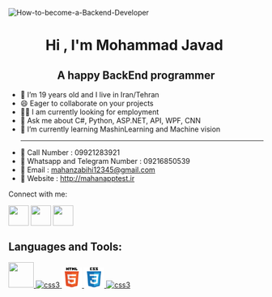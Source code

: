 ![How-to-become-a-Backend-Developer](https://github.com/MohammadJavadZabihi/MohammadJavadZabihi/assets/128359759/f1bcd6a8-ae8d-4383-b3e4-77cf469c4896)
<h1 align="center" class="heading-element" dir="auto">Hi , I'm Mohammad Javad <img src="https://user-images.githubusercontent.com/18350557/176309783-0785949b-9127-417c-8b55-ab5a4333674e.gif" alt="" style="max-width: 100%; display: inline-block;" data-target="animated-image.originalImage"> </h1>
<h2 align="center" class="heading-element" dir="auto">A happy BackEnd programmer</h2>

- 👯 I’m 19 years old and I live in Iran/Tehran
- 😄 Eager to collaborate on your projects
- 👨‍💼 I am currently looking for employment
- 💪 Ask me about C#, Python, ASP.NET, API, WPF, CNN
- 🤖 I’m currently learning MashinLearning and Machine vision
  <hr/>
- 🔢 Call Number : 09921283921
- 🔵 Whatsapp and Telegram Number : 09216850539
- 🔴 Email : mahanzabihi12345@gmail.com
- 🔴 Website : http://mahanapptest.ir

Connect with me:

<a href="https://t.me/Toxix83" rel="nofollow"><img align="center" src="https://github.com/MohammadJavadZabihi/MohammadJavadZabihi/assets/128359759/c6fa5902-b2a2-4dfd-b2b5-8d001aaf0659" height="40" width="40" style="max-width: 100%;"></a>
<a rel="nofollow"><img align="center" src="https://github.com/MohammadJavadZabihi/MohammadJavadZabihi/assets/128359759/f9988c19-450f-4419-b645-2ed23d25547e" height="40" width="40" style="max-width: 100%;"></a>
<a rel="nofollow"><img align="center" src="https://github.com/MohammadJavadZabihi/MohammadJavadZabihi/assets/128359759/87672a90-f4ec-4b39-92e3-262dfe5bbb36" height="40" width="40" style="max-width: 100%;"></a>

<h2 >Languages and Tools:</h2>

<a href="https://learn.microsoft.com/en-us/dotnet/csharp/" rel="nofollow"> <img src="https://github.com/MohammadJavadZabihi/MohammadJavadZabihi/assets/128359759/5999bcc1-c8d0-48fd-a604-9898b18e1d61" width="50" height="50" style="max-width: 100%;"> </a>
<a href="https://https://www.python.org/" rel="nofollow"> <img src="https://github.com/MohammadJavadZabihi/MohammadJavadZabihi/assets/128359759/72a6cd70-6180-4846-a75d-5d7b9f4873be" alt="css3" width="40" height="40" style="max-width: 100%;"> </a>
<a href="https://www.w3.org/html/" rel="nofollow"> <img src="https://raw.githubusercontent.com/devicons/devicon/master/icons/html5/html5-original-wordmark.svg" alt="html5" width="40" height="40" style="max-width: 100%;"> </a>
<a href="https://www.w3schools.com/css/" rel="nofollow"> <img src="https://raw.githubusercontent.com/devicons/devicon/master/icons/css3/css3-original-wordmark.svg" alt="css3" width="40" height="40" style="max-width: 100%;"> </a>
<a href="https://learn.microsoft.com/en-us/dotnet/desktop/wpf/xaml/?view=netdesktop-8.0" rel="nofollow"> <img src="https://github.com/MohammadJavadZabihi/MohammadJavadZabihi/assets/128359759/6d5c577d-5714-47d5-a908-6b24a66c3492" alt="css3" width="40" height="40" style="max-width: 100%;"> </a>

<!--

- 🌱 I’m currently learning Asp.Net, MashinLearning and Machine vision
- 👯 I’m 19 years old and I live in Iran/Tehran
- 🤔 I’m looking for help with ...
- 💬 Ask me about ...
- 📫 How to reach me: ...
- 😄 Pronouns: ...
- ⚡ Fun fact: ...
 Backend web development, software programming and developer in the field of artificial intelligence and machine vision
-->
